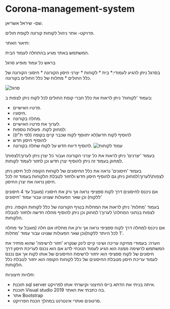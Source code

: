 # Corona-management-system
שם- שיראל אשריאן.

פרויקט- אתר ניהול לקוחות קורונה לקופת חולים.

תיאור האתר:

המשתמש באתר מגיע בהתחלה לעמוד הבית. 

בראש כל עמוד מופיע סרגל

בסרגל ניתן להגיע לעמודי:* בית * לקוחות * יצרני חיסון הקורונה * חיסוני הקורונה של כלל החולים * מחלות של כלל החולים בקורונה.

![סרגל ](https://user-images.githubusercontent.com/74378786/197391617-58ff069b-d0b7-48f3-83b0-ea71cd141011.png)


בעמוד 'לקוחות' ניתן לראות את כלל חברי קופת החולים לכל לקוח ניתן לצפות ב:
* פרטיו האישיים. 
* חיסוניו.
* מחלה  בקורונה. 
* לערוך את פרטיו האישיים.
* למחוק לקוח.
פעולות נוספות: 
* להוסיף לקוח חדש(לא יתווסף לקוח שכבר קיים בקופה (לפי ת"ז))
* להוסיף חיסון חדש 
* להוסיף דיווח חדש על לקוח שחלה בקורונה.
![עמוד לקוחות](https://user-images.githubusercontent.com/74378786/197392382-dc1e7509-46a2-4172-a4e7-97162ef298a3.png)



בעמוד 'יצרנים' ניתן לראות את כל יצרני הקורונה ועבור כל יצרן ניתן לערוך\לצפות\ למחוק
בעמוד זה ניתן להוסיף יצרן חדש וכן לחזור לעמוד לקוחות.

בעמוד 'חיסונים' נראה את כלל החיסונים של לקוחות הקופה לכל חיסון ניתן לצפות\לערוך\למחוק
ניתן גם להוסיף חיסון חדש ולחזור לטבלת הלקוחות
בעמוד זה לכל חיסון נראה את יצרן החיסון.

אם ניכנס לחיסונים דרך לקוח ספציפי נראה אך ורק את חיסוניו (מוגבל עד 4 חיסונים ללקוח) וכן שאר הפעולות שצוינו עבור עמוד 'חיסונים'

בעמוד 'מחלות' ניתן לראות את  המחלות בנגיף הקורונה של כלל לקוחות הקופה. ניתן לצפות בנתוני המחלה\ לערוך\ למחוק 
וכן ניתן להוסיף מחלה חדשה ולחזור לטבלת הלקוחות.

אם ניכנס למחלה דרך לקוח ספציפי נראה אך ורק את מחלתו אם חלה (מוגבל עד מחלה 1 לכל היותר ללקוח)וכן שאר הפעולות שצוינו עבור 
עמוד 'מחלות'.

הערה: בעמודי מחיקה עריכה ושינוי קיים לינק שנקרא 'חזור לרשימה' שהוא מחזיר את המשתמש לרשימה ממנה הוא הגיע לעמוד הנוכחי
לדוג אם הוא נכנס לעריכת חיסון דרך חיסונים של לקוח ספציפי הוא יחזור לרשימת החיסונים של אותו לקוח
אך אם נכנס לעמוד עריכת חיסון מטבלת החיסונים של כלל לקוחות הקופה הוא יחזור לטבלת כלל הלקוחות.


תלויות חיצוניות:
- תוכנת sql server  איתה בניתי את הדתא בייס החיצוני וקישרתי אותו לפרויקט.
- תוכנת  Visual studio 2019 בה כתבתי את האתר. 
- אתר Bootstrap
- סרטונים ואתרי אינטרנט במהלך הכנת הפרויקט.

